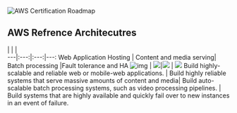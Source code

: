 ![AWS Certification Roadmap](https://d1.awsstatic.com/training-and-certification/certification-roadmaps/Cert-Roadmap-v10.2.e6794a76d8f03b3840e69dddcde11d1749903906.png)

## AWS Refrence Architecutres
   |     |     |    
---|:---:|:---:|---:
 Web Application Hosting | Content and media serving| Batch processing |Fault tolerance and HA 
 ![img](https://d1.awsstatic.com/architecture-diagrams/ArchitectureDiagrams/AWS-web-application-hosting-thumb.f416de3e8b3b99541f499b83ead2fe92adc87151.png) | ![](https://d1.awsstatic.com/architecture-diagrams/ArchitectureDiagrams/AWS-content-media-serving-thumb.e653984f3a4c5aec37913025643dc09f9e457708.png)|![](https://d1.awsstatic.com/architecture-diagrams/ArchitectureDiagrams/AWS-batch-processing-thumb.024084b99f8edfb8f26f9c0db18bc9123e4ddf95.png) | ![](https://d1.awsstatic.com/architecture-diagrams/ArchitectureDiagrams/AWS-fault-tolerance-thumb.c5903b69a303b7beb99284459b50c100b8e7845e.png)
 Build highly-scalable and reliable web or mobile-web applications. | Build highly reliable systems that serve massive amounts of content and media| Build auto-scalable batch processing systems, such as video processing pipelines. | Build systems that are highly available and quickly fail over to new instances in an event of failure.

